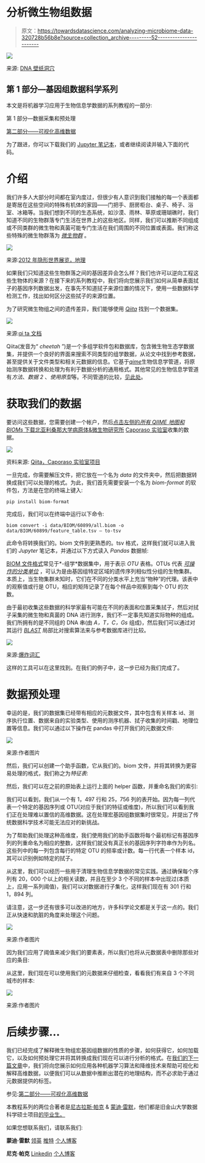 # 分析微生物组数据

> 原文：<https://towardsdatascience.com/analyzing-microbiome-data-320728b56b8e?source=collection_archive---------52----------------------->

![](img/3cbba5e878800456969ea686d447c38d.png)

来源: [DNA 壁纸洞穴](https://wallpapercave.com/dna-background)

## 第 1 部分—基因组数据科学系列

本文是将机器学习应用于生物信息学数据的系列教程的一部分:

第 1 部分—数据采集和预处理

[第二部分——可视化高维数据](/visualizing-high-dimensional-microbiome-data-eacf02526c3a)

为了跟进，你可以下载我们的 [Jupyter 笔记本](https://github.com/njparker1993/Microbiome_Machine_Learning/blob/master/Microbiome_Data_Acquisition.ipynb)，或者继续阅读并输入下面的代码。

# 介绍

我们许多人大部分时间都在室内度过，但很少有人意识到我们接触的每一个表面都是寄居在这些空间的特殊有机体的家园——门把手、厨房柜台、桌子、椅子、浴室、冰箱等。当我们想到不同的生态系统，如沙漠、雨林、草原或珊瑚礁时，我们知道不同的生物群落专门生活在世界上的这些地区。同样，我们可以推断不同组成或不同类群的微生物和真菌可能专门生活在我们周围的不同位置或表面。我们称这些特殊的微生物群落为 [*微生物群*](https://en.wikipedia.org/wiki/Microbiota) 。

![](img/bac5a31e934ee1a5cd17e6f9c8ef3840.png)

来源:[2012 年隐形世界展览，地理](https://www.geograph.org.uk/photo/2815842)

如果我们只知道这些生物群落之间的基因差异会怎么样？我们也许可以逆向工程这些生物体的来源？在接下来的系列教程中，我们将向您展示我们如何从简单表面拭子的基因序列数据出发，在事先不知道拭子来源位置的情况下，使用一些数据科学检测工作，找出如何区分这些拭子的来源位置。

为了研究微生物组之间的遗传差异，我们能够使用 [*Qiita*](https://qiita.ucsd.edu/static/doc/html/index.html) 找到一个数据集。

![](img/f23e75f239438f828069bc02104de9df.png)

来源:[qi ta 文档](https://qiita.ucsd.edu/)

Qiita(发音为“ *cheetah* ”)是一个多组学软件包和数据库，包含微生物生态学数据集，并提供一个良好的界面来搜索不同类型的组学数据，从论文中找到参考数据，甚至提供关于文件类型和相关元数据的信息。它基于[*qime*](https://en.wikipedia.org/wiki/QIIME)生物信息学管道，将原始测序数据转换和处理为有利于数据分析的通用格式。其他常见的生物信息学管道有*方法*、*数据 2* 、*使用原型*等。不同管道的比较，[见此处](https://journals.plos.org/plosone/article?id=10.1371/journal.pone.0227434)。

# 获取我们的数据

要访问这些数据，您需要创建一个帐户，然后[点击左侧的*所有 QIIME 地图和 BIOMs* 下载北亚利桑那大学病原体&微生物研究所](https://qiita.ucsd.edu/study/description/10423) [Caporaso 实验室](https://caporasolab.us/)收集的数据。

![](img/6dde06e517708944e50f59cd8033ef55.png)

资料来源: [Qiita，Caporaso 实验室项目](https://qiita.ucsd.edu/study/description/10423)

一旦完成，你需要解压文件，把它放在一个名为 *data* 的文件夹中，然后把数据转换成我们可以处理的格式。为此，我们首先需要安装一个名为 *biom-format* 的软件包，方法是在您的终端上键入:

```
pip install biom-format
```

完成后，我们可以在终端中运行以下命令:

```
biom convert -i data/BIOM/60899/all.biom -o data/BIOM/60899/feature_table.tsv — to-tsv
```

此命令将转换我们的。biom 文件到更熟悉的。tsv 格式，这样我们就可以进入我们的 *Jupyter* 笔记本，并通过以下方式读入 *Pandas* 数据帧:

[BIOM 文件格式](http://biom-format.org/)常见于*-组学*数据集中，用于表示 *OTU* 表格。OTUs 代表 [*可操作的分类单位*](https://en.wikipedia.org/wiki/Operational_taxonomic_unit) ，可认为是由基因组特定区域的遗传序列相似性分组的生物集群。本质上，当生物集群未知时，它们在不同的分类水平上充当“物种”的代理。该表中的观察值或行是 OTU，相应的矩阵记录了在每个样品中观察到每个 OTU 的次数。

由于最初收集这些数据的科学家最有可能在不同的表面和位置采集拭子，然后对拭子采集的微生物和真菌的 DNA 进行测序，我们不一定事先知道实际物种的组成。我们所拥有的是不同组的 DNA 串(由 *A，T，C，Gs* 组成)，然后我们可以通过对其运行 [*BLAST*](https://en.wikipedia.org/wiki/BLAST_(biotechnology)) 局部比对搜索算法来与参考数据库进行比较。

![](img/708264d196abaf9acb6b628d09457f7c.png)

来源:[爆炸词汇](https://www.ncbi.nlm.nih.gov/books/NBK62051/)

这样的工具可以在这里找到。在我们的例子中，这一步已经为我们完成了。

# 数据预处理

幸运的是，我们的数据集已经带有相应的元数据文件，其中包含有关样本 id、测序执行位置、数据来自的实验类型、使用的测序机器、拭子收集的时间戳、地理位置等信息。我们可以通过以下操作在 pandas 中打开我们的元数据文件:

![](img/4c0219805bfa34669d65bae5bd237dc7.png)

来源:作者图片

然后，我们可以创建一个助手函数，它从我们的。biom 文件，并将其转换为更容易处理的格式，我们称之为*特征表*:

然后，我们可以在之前的原始表上运行上面的 helper 函数，并重命名我们的索引:

我们可以看到，我们从一个有 1，497 行和 25，756 列的表开始。因为每一列代表一个特定的基因序列或 OTU(对应于我们的特征或维度)，所以我们可以看到我们正在处理难以置信的高维数据。这在处理宏基因组数据集时很常见，并提出了传统数据科学技术可能无法应对的新挑战。

为了帮助我们处理这种高维度，我们使用我们的助手函数将每个最初标记有基因序列的列重命名为相应的整数，这样我们就没有真正长的基因序列字符串作为列名。这些列中的每一列包含每行的特定 OTU 的频率或计数。每一行代表一个样本 id，其可以识别例如特定的拭子。

从这里，我们可以经历一些用于清理生物信息学数据的常见实践。通过确保每个序列有 20，000 个以上的相关读数，并且在至少 3 个不同的样本中出现过(本质上，应用一系列阈值)，我们可以对数据进行子集化，这样我们现在有 301 行和 1，894 列。

请注意，这一步还有很多可以改进的地方，许多科学论文都是关于这一点的。我们正从快速和肮脏的角度来处理这个问题。

![](img/4d27bcd51c707a3e3edf5d7d65bd783a.png)

来源:作者图片

因为我们应用了阈值来减少我们的要素表，所以我们也将从元数据表中删除那些对应的条目:

从这里，我们现在可以使用我们的元数据来仔细检查，看看我们有来自 3 个不同城市的样本:

![](img/6a0275883f740aea8f8d0526042a3331.png)

来源:作者图片

# 后续步骤…

我们已经完成了解释微生物组宏基因组数据的性质的步骤，如何获得它，如何加载它，以及如何预处理它并将其转换成我们现在可以进行分析的格式。在[我们的下一篇文章](https://medium.com/@njparker_8716/visualizing-high-dimensional-microbiome-data-eacf02526c3a)中，我们将向您展示如何应用各种机器学习算法和降维技术来帮助可视化和解释高维数据，以便我们可以从数据中推断出潜在的地理结构，而不必求助于通过元数据提供的标签。

参见:[第二部分——可视化高维数据](/visualizing-high-dimensional-microbiome-data-eacf02526c3a)

本教程系列的两位合著者是[尼古拉斯·帕克](https://medium.com/u/76a19323c6b6?source=post_page-----320728b56b8e--------------------------------) & [蒙迪·雷默](https://medium.com/u/65f1193d859e?source=post_page-----320728b56b8e--------------------------------)，他们都是旧金山大学数据科学硕士项目[的毕业生。](https://www.usfca.edu/arts-sciences/graduate-programs/data-science)

如果您想联系我们，请联系我们:

**蒙迪·雷默** [领英](https://www.linkedin.com/in/mundyreimer)
[推特](https://twitter.com/MondayRhymer)
[个人博客](https://mundyreimer.github.io/)

**尼克·帕克** [Linkedin](https://www.linkedin.com/in/nicholas-j-parker)
[个人博客](https://medium.com/@njparker_8716)